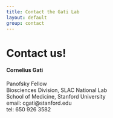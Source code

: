 ```yaml
---
title: Contact the Gati Lab
layout: default
group: contact
---
```


# Contact us!

<div class="col-md-4">

  <h4>Cornelius Gati</h4>
  Panofsky Fellow  <br>
  Biosciences Division, SLAC National Lab  <br>
  School of Medicine, Stanford University  <br>
  email: cgati@stanford.edu <br>
  tel: 650 926 3582

</div>
